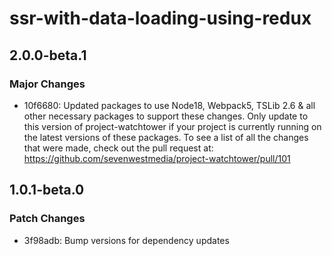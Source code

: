 # ssr-with-data-loading-using-redux

## 2.0.0-beta.1

### Major Changes

-   10f6680: Updated packages to use Node18, Webpack5, TSLib 2.6 & all other necessary packages to support these changes.
    Only update to this version of project-watchtower if your project is currently running on the latest versions of
    these packages. To see a list of all the changes that were made, check out the pull request at:
    https://github.com/sevenwestmedia/project-watchtower/pull/101

## 1.0.1-beta.0

### Patch Changes

-   3f98adb: Bump versions for dependency updates
